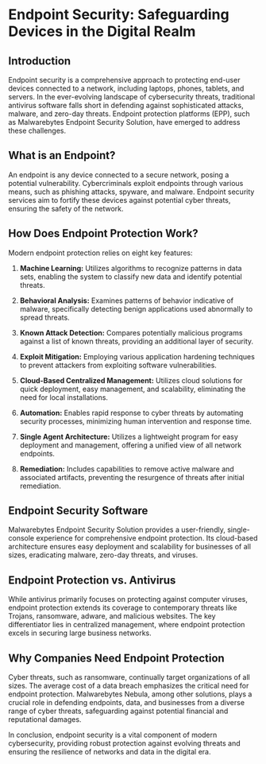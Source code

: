 # Endpoint Security: Safeguarding Devices in the Digital Realm

## Introduction
Endpoint security is a comprehensive approach to protecting end-user devices connected to a network, including laptops, phones, tablets, and servers. In the ever-evolving landscape of cybersecurity threats, traditional antivirus software falls short in defending against sophisticated attacks, malware, and zero-day threats. Endpoint protection platforms (EPP), such as Malwarebytes Endpoint Security Solution, have emerged to address these challenges.

## What is an Endpoint?
An endpoint is any device connected to a secure network, posing a potential vulnerability. Cybercriminals exploit endpoints through various means, such as phishing attacks, spyware, and malware. Endpoint security services aim to fortify these devices against potential cyber threats, ensuring the safety of the network.

## How Does Endpoint Protection Work?
Modern endpoint protection relies on eight key features:

1. **Machine Learning:** Utilizes algorithms to recognize patterns in data sets, enabling the system to classify new data and identify potential threats.

2. **Behavioral Analysis:** Examines patterns of behavior indicative of malware, specifically detecting benign applications used abnormally to spread threats.

3. **Known Attack Detection:** Compares potentially malicious programs against a list of known threats, providing an additional layer of security.

4. **Exploit Mitigation:** Employing various application hardening techniques to prevent attackers from exploiting software vulnerabilities.

5. **Cloud-Based Centralized Management:** Utilizes cloud solutions for quick deployment, easy management, and scalability, eliminating the need for local installations.

6. **Automation:** Enables rapid response to cyber threats by automating security processes, minimizing human intervention and response time.

7. **Single Agent Architecture:** Utilizes a lightweight program for easy deployment and management, offering a unified view of all network endpoints.

8. **Remediation:** Includes capabilities to remove active malware and associated artifacts, preventing the resurgence of threats after initial remediation.

## Endpoint Security Software
Malwarebytes Endpoint Security Solution provides a user-friendly, single-console experience for comprehensive endpoint protection. Its cloud-based architecture ensures easy deployment and scalability for businesses of all sizes, eradicating malware, zero-day threats, and viruses.

## Endpoint Protection vs. Antivirus
While antivirus primarily focuses on protecting against computer viruses, endpoint protection extends its coverage to contemporary threats like Trojans, ransomware, adware, and malicious websites. The key differentiator lies in centralized management, where endpoint protection excels in securing large business networks.

## Why Companies Need Endpoint Protection
Cyber threats, such as ransomware, continually target organizations of all sizes. The average cost of a data breach emphasizes the critical need for endpoint protection. Malwarebytes Nebula, among other solutions, plays a crucial role in defending endpoints, data, and businesses from a diverse range of cyber threats, safeguarding against potential financial and reputational damages.

In conclusion, endpoint security is a vital component of modern cybersecurity, providing robust protection against evolving threats and ensuring the resilience of networks and data in the digital era.
